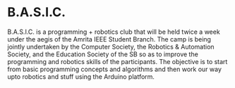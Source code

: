 # B.A.S.I.C.
  B.A.S.I.C. is a programming + robotics club that will be held twice a week under the aegis of the Amrita IEEE Student Branch. The camp is being jointly undertaken by the Computer Society, the Robotics & Automation Society, and the Education Society of the SB so as to improve the programming and robotics skills of the participants. The objective is to start from basic programming concepts and algorithms and then work our way upto robotics and stuff using the Arduino platform.
  
